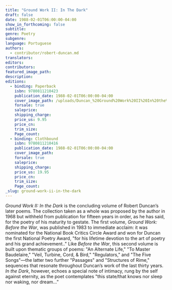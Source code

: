 ```yaml
---
title: "Ground Work II: In The Dark"
draft: false
date: 1988-02-01T06:00:00-04:00
show_in_forthcoming: false
subtitle:
genre: Poetry
subgenre:
language: Portuguese
authors:
  - contributor/robert-duncan.md
translators:
editors:
contributors:
featured_image_path:
description:
editions:
  - binding: Paperback
    isbn: 9780811210423
    publication_date: 1988-02-01T06:00:00-04:00
    cover_image_path: /uploads/Duncan_%20Ground%20Work%20II%20In%20the%20Dark.jpg
    forsale: true
    saleprice:
    shipping_charge:
    price_us: 9.95
    price_cn:
    trim_size:
    Page_count:
  - binding: Clothbound
    isbn: 9780811210416
    publication_date: 1988-02-01T06:00:00-04:00
    cover_image_path:
    forsale: true
    saleprice:
    shipping_charge:
    price_us: 19.95
    price_cn:
    trim_size:
    Page_count:
_slug: ground-work-ii-in-the-dark
---
```


_Ground Work II: In the Dark_ is the concluding volume of Robert Duncan’s later poems. The collection taken as a whole was proposed by the author in 1968 but withheld from publication for fifteen years in order, as he has said, for the poetry of his maturity to gestate. The first volume, _Ground Work: Before the War_, was published in 1983 to immediate acclaim: it was nominated for the National Book Critics Circle Award and won for Duncan the first National Poetry Award, "for his lifetime devotion to the art of poetry and his grand achievement.." Like _Before the War_, this second volume is built upon thematic groups of poems: "An Alternate Life," "To Master Baudelaire," "Veil, Turbine, Cord, & Bird," "Regulators," and "The Five Songs"––the latter two further "Passages" and "Structures of Rime," sequences that resonate throughout Duncan’s work of the last thirty years. _In the Dark_, however, echoes a special note of intimacy, rung by the self against eternity, as the poet contemplates "this state/that knows nor sleep nor waking, nor dream...”


